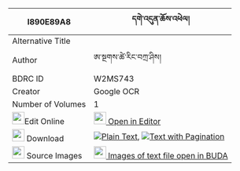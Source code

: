 |I890E89A8|དགེ་འདུན་ཆོས་འཕེལ། 
| --- | --- 
|Alternative Title |
|Author| ཨ་སྔགས་ཚེ་རིང་བཀྲ་ཤིས།
|BDRC ID | W2MS743
|Creator | Google OCR
|Number of Volumes| 1
|<img width="25" src="https://img.icons8.com/color/25/000000/edit-property.png">Edit Online| [<img width="25" src="https://avatars.githubusercontent.com/u/45091458?s=200&v=4"> Open in Editor](http://editor.openpecha.org/I890E89A8)
|<img width="25" src="https://img.icons8.com/fluent/48/000000/download-2.png"/>  Download | [![](https://img.icons8.com/color/20/000000/txt.png)Plain Text](https://github.com/Openpecha/I890E89A8/releases/download/v1/gendun_cho_pel_plain_I890E89A8.zip), [![](https://img.icons8.com/color/20/000000/txt.png)Text with Pagination](https://github.com/Openpecha/I890E89A8/releases/download/v1/gendun_cho_pel_pages_I890E89A8.zip)
|<img width="25" src="https://img.icons8.com/plasticine/100/000000/pictures-folder.png"/>  Source Images | [<img width="25" src="https://library.bdrc.io/icons/BUDA-small.svg"> Images of text file open in BUDA](https://library.bdrc.io/show/bdr:W2MS743)